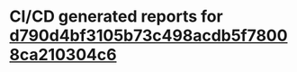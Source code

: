 # CI/CD generated reports for [d790d4bf3105b73c498acdb5f78008ca210304c6](https://github.com/hydephp/develop/commit/d790d4bf3105b73c498acdb5f78008ca210304c6)
